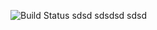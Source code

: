 ![Build Status](https://warm-falls-40412.herokuapp.com/api/v1/elpassion/test_repo/coverages/master.svg)
sdsd
sdsdsd
sdsd